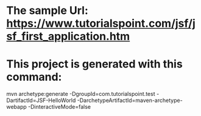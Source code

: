 # The sample Url: https://www.tutorialspoint.com/jsf/jsf_first_application.htm

# This project is generated with this command:
mvn archetype:generate -DgroupId=com.tutorialspoint.test -DartifactId=JSF-HelloWorld -DarchetypeArtifactId=maven-archetype-webapp -DinteractiveMode=false


